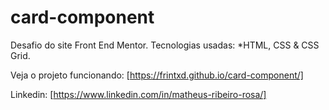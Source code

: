 # card-component
Desafio do site Front End Mentor. Tecnologias usadas: *HTML, CSS & CSS Grid.

Veja o projeto funcionando: [https://frintxd.github.io/card-component/]

Linkedin: [https://www.linkedin.com/in/matheus-ribeiro-rosa/]

